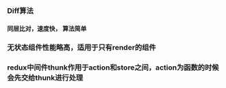 ### Diff算法
#### 同层比对，速度快， 算法简单 

### 无状态组件性能略高，适用于只有render的组件

### redux中间件thunk作用于action和store之间，action为函数的时候会先交给thunk进行处理

